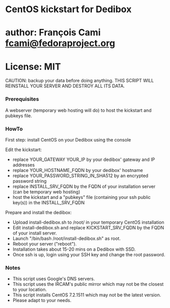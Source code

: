 
# CentOS kickstart for Dedibox

# author: François Cami <fcami@fedoraproject.org>
# License: MIT

CAUTION: backup your data before doing anything.
THIS SCRIPT WILL REINSTALL YOUR SERVER AND DESTROY ALL ITS DATA.

### Prerequisites

A webserver (temporary web hosting will do) to host the kickstart and pubkeys file.


### HowTo

First step: install CentOS on your Dedibox using the console

Edit the kickstart:
* replace YOUR_GATEWAY YOUR_IP by your dedibox' gateway and IP addresses
* replace YOUR_HOSTNAME_FQDN by your dedibox' hostname
* replace YOUR_PASSWORD_STRING_IN_SHA512 by an encrypted password string 
* replace INSTALL_SRV_FQDN by the FQDN of your installation server (can be temporary web hosting)
* host the kickstart and a "pubkeys" file (containing your ssh public key(s)) in the INSTALL_SRV_FQDN

Prepare and install the dedibox:
* Upload install-dedibox.sh to /root/ in your temporary CentOS installation
* Edit install-dedibox.sh and replace KICKSTART_SRV_FQDN by the FQDN of your install server.
* Launch "/bin/bash /root/install-dedibox.sh" as root.
* Reboot your server ("reboot").
* Installation takes about 15-20 mins on a Dedibox with SSD.
* Once ssh is up, login using your SSH key and change the root password.

### Notes

* This script uses Google's DNS servers.
* This script uses the IRCAM's public mirror which may not be the closest to your location.
* This script installs CentOS 7.2.1511 which may not be the latest version.
* Please adapt to your needs.

